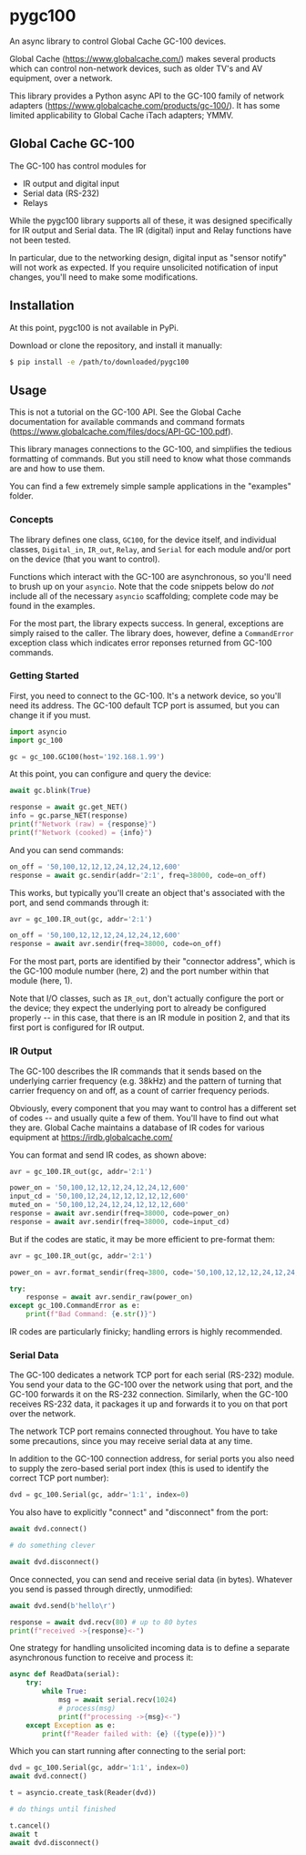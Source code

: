 # pygc100

An async library to control Global Cache GC-100 devices.

Global Cache (https://www.globalcache.com/) makes several products which can control non-network devices, such as older TV's and AV equipment, over a network.  

This library provides a Python async API to the GC-100 family of network adapters (https://www.globalcache.com/products/gc-100/).  It has some limited applicability to Global Cache iTach adapters; YMMV.

## Global Cache GC-100
The GC-100 has control modules for 

* IR output and digital input
* Serial data (RS-232)
* Relays

While the pygc100 library supports all of these, it was designed specifically for IR output and Serial data.  The IR (digital) input and Relay functions have not been tested.

In particular, due to the networking design, digital input as "sensor notify" will not work as expected.  If you require unsolicited notification of input changes, you'll need to make some modifications.

## Installation

At this point, pygc100 is not available in PyPi.

Download or clone the repository, and install it manually:

```bash
$ pip install -e /path/to/downloaded/pygc100
```

## Usage

This is not a tutorial on the GC-100 API.  See the Global Cache documentation for available commands and command formats (https://www.globalcache.com/files/docs/API-GC-100.pdf).  

This library manages connections to the GC-100, and simplifies the tedious formatting of commands.  But you still need to know what those commands are and how to use them.

You can find a few extremely simple sample applications in the "examples" folder.

### Concepts

The library defines one class, `GC100`, for the device itself, and individual classes, `Digital_in`, `IR_out`, `Relay`, and `Serial` for each module and/or port on the device (that you want to control).

Functions which interact with the GC-100 are asynchronous, so you'll need to brush up on your `asyncio`.  Note that the code snippets below do *not* include all of the necessary `asyncio` scaffolding; complete code may be found in the examples.

For the most part, the library expects success.  In general, exceptions are simply raised to the caller.  The library does, however, define a `CommandError` exception class which indicates error reponses returned from GC-100 commands.

### Getting Started

First, you need to connect to the GC-100.  It's a network device, so you'll need its address.  The GC-100 default TCP port is assumed, but you can change it if you must.
```python
import asyncio
import gc_100

gc = gc_100.GC100(host='192.168.1.99')
```

At this point, you can configure and query the device:
```python
await gc.blink(True)

response = await gc.get_NET()
info = gc.parse_NET(response)
print(f"Network (raw) = {response}")
print(f"Network (cooked) = {info}")
```

And you can send commands:
```python
on_off = '50,100,12,12,12,24,12,24,12,600'
response = await gc.sendir(addr='2:1', freq=38000, code=on_off)
```

This works, but typically you'll create an object that's associated with the port, and send commands through it:
```python
avr = gc_100.IR_out(gc, addr='2:1')

on_off = '50,100,12,12,12,24,12,24,12,600'
response = await avr.sendir(freq=38000, code=on_off)
```

For the most part, ports are identified by their "connector address", which is the GC-100 module number (here, 2) and the port number within that module (here, 1).  

Note that I/O classes, such as `IR_out`, don't actually configure the port or the device; they expect the underlying port to already be configured properly -- in this case, that there is an IR module in position 2, and that its first port is configured for IR output.


### IR Output

The GC-100 describes the IR commands that it sends based on the underlying carrier frequency (e.g. 38kHz) and the pattern of turning that carrier frequency on and off, as a count of carrier frequency periods.

Obviously, every component that you may want to control has a different set of codes -- and usually quite a few of them.  You'll have to find out what they are.   Global Cache maintains a database of IR codes for various equipment at  https://irdb.globalcache.com/

You can format and send IR codes, as shown above:
```python
avr = gc_100.IR_out(gc, addr='2:1')

power_on = '50,100,12,12,12,24,12,24,12,600'
input_cd = '50,100,12,24,12,12,12,12,12,600'
muted_on = '50,100,12,24,12,24,12,12,12,600'
response = await avr.sendir(freq=38000, code=power_on)
response = await avr.sendir(freq=38000, code=input_cd)
```

But if the codes are static, it may be more efficient to pre-format them:
```python
avr = gc_100.IR_out(gc, addr='2:1')

power_on = avr.format_sendir(freq=3800, code='50,100,12,12,12,24,12,24,12,600')

try:
    response = await avr.sendir_raw(power_on)
except gc_100.CommandError as e:
    print(f"Bad Command: {e.str()}")
```

IR codes are particularly finicky; handling errors is highly recommended.

### Serial Data

The GC-100 dedicates a network TCP port for each serial (RS-232) module.  You send your data to the GC-100 over the network using that port, and the GC-100 forwards it on the RS-232 connection.  Similarly, when the GC-100 receives RS-232 data, it packages it up and forwards it to you on that port over the network.

The network TCP port remains connected throughout.  You have to take some precautions, since you may receive serial data at any time.

In addition to the GC-100 connection address, for serial ports you also need to supply the zero-based serial port index (this is used to identify the correct TCP port number):
```python
dvd = gc_100.Serial(gc, addr='1:1', index=0)
```

You also have to explicitly "connect" and "disconnect" from the port:
```python
await dvd.connect()

# do something clever

await dvd.disconnect()
```

Once connected, you can send and receive serial data (in bytes).  Whatever you send is passed through directly, unmodified:
```python
await dvd.send(b'hello\r')

response = await dvd.recv(80) # up to 80 bytes
print(f"received ->{response}<-")
```

One strategy for handling unsolicited incoming data is to define a separate asynchronous function to receive and process it:
```python
async def ReadData(serial):
    try:
        while True:
            msg = await serial.recv(1024)
            # process(msg)
            print(f"processing ->{msg}<-")
    except Exception as e:
        print(f"Reader failed with: {e} ({type(e)})")
```

Which you can start running after connecting to the serial port:
```python
dvd = gc_100.Serial(gc, addr='1:1', index=0)
await dvd.connect()

t = asyncio.create_task(Reader(dvd))

# do things until finished

t.cancel()
await t
await dvd.disconnect()
```
